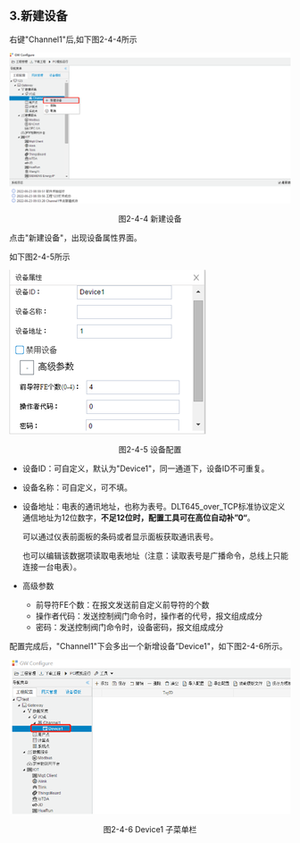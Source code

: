## 3.新建设备

右键"Channel1"后,如下图2-4-4所示   

![](../../assets/新建设备.jpg)

<center>图2-4-4 新建设备</center>

点击"新建设备"，出现设备属性界面。

如下图2-4-5所示

![1557110284778](assets/设备配置.png)

<center>图2-4-5  设备配置</center>

- 设备ID：可自定义，默认为"Device1"，同一通道下，设备ID不可重复。

- 设备名称：可自定义，可不填。

- 设备地址：电表的通讯地址，也称为表号。DLT645_over_TCP标准协议定义通信地址为12位数字，**不足12位时，配置工具可在高位自动补”0“**。

  可以通过仪表前面板的条码或者显示面板获取通讯表号。

  也可以编辑该数据项读取电表地址（注意：读取表号是广播命令，总线上只能连接一台电表）。

- 高级参数
  - 前导符FE个数：在报文发送前自定义前导符的个数
  - 操作者代码：发送控制阀门命令时，操作者的代号，报文组成成分
  - 密码：发送控制阀门命令时，设备密码，报文组成成分

配置完成后，"Channel1"下会多出一个新增设备”Device1"，如下图2-4-6所示。

![](../../assets/Device子菜单栏.png)

<center>图2-4-6 Device1 子菜单栏</center>

